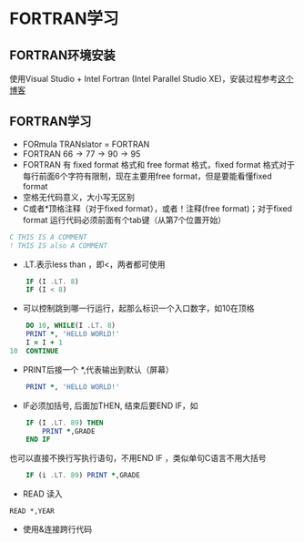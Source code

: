 # FORTRAN学习


## FORTRAN环境安装
使用Visual Studio + Intel Fortran (Intel Parallel Studio XE)，安装过程参考[这个博客](https://blog.csdn.net/Mr_JjPolarBear/article/details/89449667)

## FORTRAN学习
* FORmula TRANslator = FORTRAN
* FORTRAN $66\to77\to 90\to 95$
* FORTRAN 有 fixed format 格式和 free format 格式，fixed format 格式对于每行前面6个字符有限制，现在主要用free format，但是要能看懂fixed format
* 空格无代码意义，大小写无区别
* C或者*顶格注释（对于fixed format），或者！注释(free format)；对于fixed format 运行代码必须前面有个tab键（从第7个位置开始）
```fortran
C THIS IS A COMMENT
! THIS IS also A COMMENT
```
* .LT.表示less than ，即<，两者都可使用
```fortran
    IF (I .LT. 8)
    IF (I < 8)
```
* 可以控制跳到哪一行运行，起那么标识一个入口数字，如10在顶格
```fortran
    DO 10, WHILE(I .LT. 8)
    PRINT *, 'HELLO WORLD!'
    I = I + 1
10  CONTINUE
```
* PRINT后接一个 *,代表输出到默认（屏幕） 
```fortran
    PRINT *, 'HELLO WORLD!'
```
* IF必须加括号, 后面加THEN, 结束后要END IF，如
```fortran
    IF (I .LT. 89) THEN
        PRINT *,GRADE
    END IF
```
也可以直接不换行写执行语句，不用END IF ，类似单句C语言不用大括号
```fortran
    IF (i .LT. 89) PRINT *,GRADE
```
* READ 读入
```FORTRAN
READ *,YEAR
```
* 使用&连接跨行代码